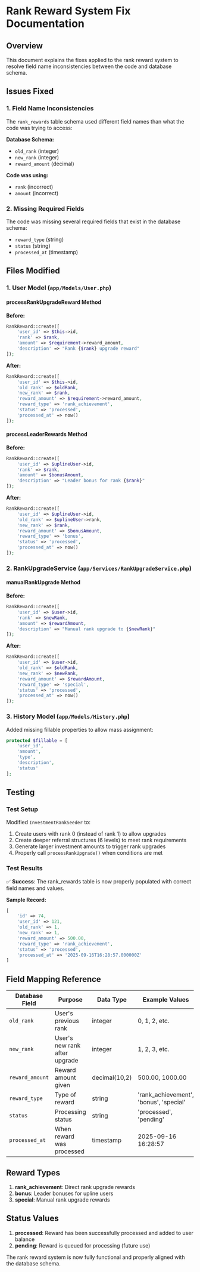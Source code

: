 # Rank Reward System Fix Documentation

## Overview
This document explains the fixes applied to the rank reward system to resolve field name inconsistencies between the code and database schema.

## Issues Fixed

### 1. Field Name Inconsistencies
The `rank_rewards` table schema used different field names than what the code was trying to access:

**Database Schema:**
- `old_rank` (integer)
- `new_rank` (integer) 
- `reward_amount` (decimal)

**Code was using:**
- `rank` (incorrect)
- `amount` (incorrect)

### 2. Missing Required Fields
The code was missing several required fields that exist in the database schema:
- `reward_type` (string)
- `status` (string)
- `processed_at` (timestamp)

## Files Modified

### 1. User Model (`app/Models/User.php`)

#### processRankUpgradeReward Method
**Before:**
```php
RankReward::create([
    'user_id' => $this->id,
    'rank' => $rank,
    'amount' => $requirement->reward_amount,
    'description' => "Rank {$rank} upgrade reward"
]);
```

**After:**
```php
RankReward::create([
    'user_id' => $this->id,
    'old_rank' => $oldRank,
    'new_rank' => $rank,
    'reward_amount' => $requirement->reward_amount,
    'reward_type' => 'rank_achievement',
    'status' => 'processed',
    'processed_at' => now()
]);
```

#### processLeaderRewards Method
**Before:**
```php
RankReward::create([
    'user_id' => $uplineUser->id,
    'rank' => $rank,
    'amount' => $bonusAmount,
    'description' => "Leader bonus for rank {$rank}"
]);
```

**After:**
```php
RankReward::create([
    'user_id' => $uplineUser->id,
    'old_rank' => $uplineUser->rank,
    'new_rank' => $rank,
    'reward_amount' => $bonusAmount,
    'reward_type' => 'bonus',
    'status' => 'processed',
    'processed_at' => now()
]);
```

### 2. RankUpgradeService (`app/Services/RankUpgradeService.php`)

#### manualRankUpgrade Method
**Before:**
```php
RankReward::create([
    'user_id' => $user->id,
    'rank' => $newRank,
    'amount' => $rewardAmount,
    'description' => "Manual rank upgrade to {$newRank}"
]);
```

**After:**
```php
RankReward::create([
    'user_id' => $user->id,
    'old_rank' => $oldRank,
    'new_rank' => $newRank,
    'reward_amount' => $rewardAmount,
    'reward_type' => 'special',
    'status' => 'processed',
    'processed_at' => now()
]);
```

### 3. History Model (`app/Models/History.php`)
Added missing fillable properties to allow mass assignment:

```php
protected $fillable = [
    'user_id',
    'amount',
    'type',
    'description',
    'status'
];
```

## Testing

### Test Setup
Modified `InvestmentRankSeeder` to:
1. Create users with rank 0 (instead of rank 1) to allow upgrades
2. Create deeper referral structures (6 levels) to meet rank requirements
3. Generate larger investment amounts to trigger rank upgrades
4. Properly call `processRankUpgrade()` when conditions are met

### Test Results
✅ **Success**: The rank_rewards table is now properly populated with correct field names and values.

**Sample Record:**
```php
[
    'id' => 74,
    'user_id' => 121,
    'old_rank' => 1,
    'new_rank' => 1,
    'reward_amount' => 500.00,
    'reward_type' => 'rank_achievement',
    'status' => 'processed',
    'processed_at' => '2025-09-16T16:28:57.000000Z'
]
```

## Field Mapping Reference

| Database Field | Purpose | Data Type | Example Values |
|----------------|---------|-----------|----------------|
| `old_rank` | User's previous rank | integer | 0, 1, 2, etc. |
| `new_rank` | User's new rank after upgrade | integer | 1, 2, 3, etc. |
| `reward_amount` | Reward amount given | decimal(10,2) | 500.00, 1000.00 |
| `reward_type` | Type of reward | string | 'rank_achievement', 'bonus', 'special' |
| `status` | Processing status | string | 'processed', 'pending' |
| `processed_at` | When reward was processed | timestamp | 2025-09-16 16:28:57 |

## Reward Types

1. **rank_achievement**: Direct rank upgrade rewards
2. **bonus**: Leader bonuses for upline users
3. **special**: Manual rank upgrade rewards

## Status Values

1. **processed**: Reward has been successfully processed and added to user balance
2. **pending**: Reward is queued for processing (future use)

The rank reward system is now fully functional and properly aligned with the database schema.